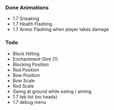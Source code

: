 ### Done Animations
- 1.7 Sneaking
- 1.7 Health Flashing
- 1.7 Armor Flashing when player takes damage

### Todo
- Block Hitting
- Enchantment Glint (?)
- Blocking Position
- Rod Position
- Bow Position
- Bow Scale
- Rod Scale
- Swing at ground while eating / aiming
- 1.7 tab list (no heads)
- 1.7 debug menu
